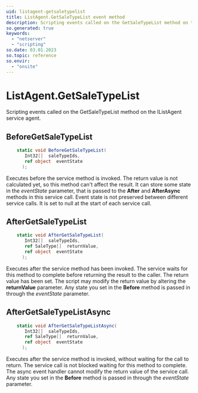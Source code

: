 ```yaml
---
uid: listagent-getsaletypelist
title: ListAgent.GetSaleTypeList event method
description: Scripting events called on the GetSaleTypeList method on the ListAgent service agent.
so.generated: true
keywords:
  - "netserver"
  - "scripting"
so.date: 03.01.2023
so.topic: reference
so.envir:
  - "onsite"
---
```

# ListAgent.GetSaleTypeList

Scripting events called on the <see cref='M:SuperOffice.CRM.Services.IListAgent.GetSaleTypeList'>GetSaleTypeList</see> method on the <see cref='IListAgent'>IListAgent</see>  service agent.

## BeforeGetSaleTypeList
```cs
    static void BeforeGetSaleTypeList(
       Int32[]  saleTypeIds,
       ref object  eventState
      );
```
Executes before the service method is invoked.
The return value is not calculated yet, so this method can't affect the result.
It can store some state in the *eventState* parameter, that is passed to the **After** and **AfterAsync** methods in this service call.
Event state is not preserved between different service calls. It is set to null at the start of each service call.
## AfterGetSaleTypeList
```cs
    static void AfterGetSaleTypeList(
       Int32[]  saleTypeIds,
       ref SaleType[]  returnValue,
       ref object  eventState
      );
```
Executes after the service method has been invoked. The service waits for this method to complete before returning the result to the caller.
The return value has been set. The script may modify the return value by altering the **returnValue** parameter.
Any state you set in the **Before** method is passed in through the *eventState* parameter.
## AfterGetSaleTypeListAsync
```cs
    static void AfterGetSaleTypeListAsync(
       Int32[]  saleTypeIds,
       ref SaleType[]  returnValue,
       ref object  eventState
      );
```
Executes after the service method is invoked, without waiting for the call to return.
The service call is not blocked waiting for this method to complete.
The async event handler cannot modify the return value of the service call.
Any state you set in the **Before** method is passed in through the *eventState* parameter.


